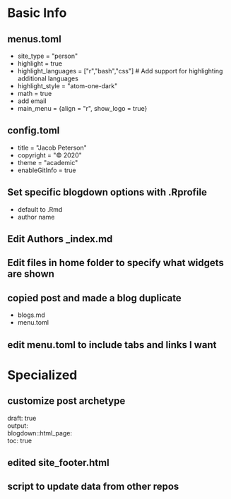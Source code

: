 # Basic Info

## menus.toml

* site_type = "person"
* highlight = true
* highlight_languages = ["r","bash","css"]  # Add support for highlighting additional languages
* highlight_style = "atom-one-dark" 
* math = true
* add email
* main_menu = {align = "r", show_logo = true}

## config.toml

* title = "Jacob Peterson"
* copyright = "&copy; 2020"
* theme = "academic"
* enableGitInfo = true

## Set specific blogdown options with .Rprofile
* default to .Rmd
* author name

## Edit Authors \_index.md

## Edit files in home folder to specify what widgets are shown

## copied post and made a blog duplicate
* blogs.md
* menu.toml

## edit menu.toml to include tabs and links I want

# Specialized

## customize post archetype

draft: true  
output:  
  blogdown::html_page:  
    toc: true


## edited site_footer.html

## script to update data from other repos